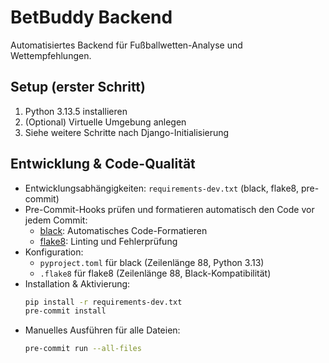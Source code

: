 # BetBuddy Backend

Automatisiertes Backend für Fußballwetten-Analyse und Wettempfehlungen.

## Setup (erster Schritt)

1. Python 3.13.5 installieren
2. (Optional) Virtuelle Umgebung anlegen
3. Siehe weitere Schritte nach Django-Initialisierung 

## Entwicklung & Code-Qualität

- Entwicklungsabhängigkeiten: `requirements-dev.txt` (black, flake8, pre-commit)
- Pre-Commit-Hooks prüfen und formatieren automatisch den Code vor jedem Commit:
  - [black](https://black.readthedocs.io/): Automatisches Code-Formatieren
  - [flake8](https://flake8.pycqa.org/): Linting und Fehlerprüfung
- Konfiguration:
  - `pyproject.toml` für black (Zeilenlänge 88, Python 3.13)
  - `.flake8` für flake8 (Zeilenlänge 88, Black-Kompatibilität)
- Installation & Aktivierung:
  ```bash
  pip install -r requirements-dev.txt
  pre-commit install
  ```
- Manuelles Ausführen für alle Dateien:
  ```bash
  pre-commit run --all-files
  ``` 